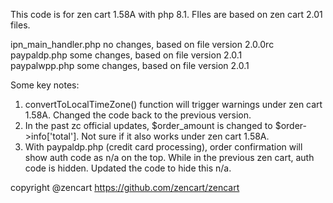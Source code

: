 This code is for zen cart 1.58A with php 8.1. FIles are based on zen cart 2.01 files. 

ipn_main_handler.php no changes, based on file version 2.0.0rc <br>
paypaldp.php some changes, based on file version 2.0.1 <br>
paypalwpp.php some changes, based on file version 2.0.1

Some key notes:

1. convertToLocalTimeZone() function will trigger warnings under zen cart 1.58A. Changed the code back to the previous version.
2. In the past zc official updates, $order_amount is changed to $order->info['total']. Not sure if it also works under zen cart 1.58A.
3. With paypaldp.php (credit card processing), order confirmation will show auth code as n/a on the top. While in the previous zen cart, auth code is hidden. Updated the code to hide this n/a.

copyright @zencart
https://github.com/zencart/zencart
